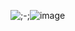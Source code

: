 <img src="blob:chrome-untrusted://media-app/ddff2fe3-3106-4b32-b635-6c2ca541e099" alt=";-;"/>![image](https://github.com/user-attachments/assets/126d0dbe-fa93-41d1-89a6-0d1986da20bb)
